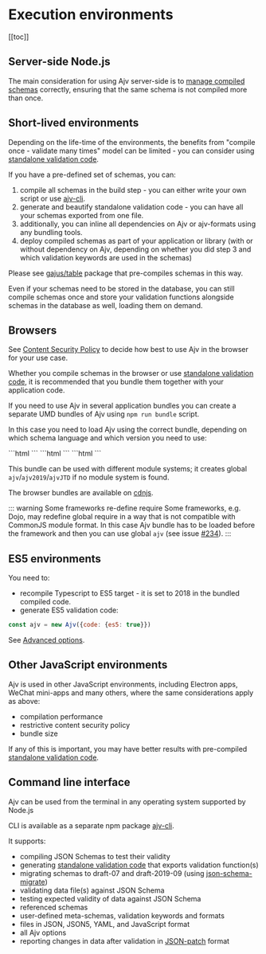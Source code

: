 # Execution environments

[[toc]]

## Server-side Node.js

The main consideration for using Ajv server-side is to [manage compiled schemas](./managing-schemas) correctly, ensuring that the same schema is not compiled more than once.

## Short-lived environments

Depending on the life-time of the environments, the benefits from "compile once - validate many times" model can be limited - you can consider using [standalone validation code](../standalone).

If you have a pre-defined set of schemas, you can:

1. compile all schemas in the build step - you can either write your own script or use [ajv-cli](https://github.com/ajv-validator/ajv).
2. generate and beautify standalone validation code - you can have all your schemas exported from one file.
3. additionally, you can inline all dependencies on Ajv or ajv-formats using any bundling tools.
4. deploy compiled schemas as part of your application or library (with or without dependency on Ajv, depending on whether you did step 3 and which validation keywords are used in the schemas)

Please see [gajus/table](https://github.com/gajus/table) package that pre-compiles schemas in this way.

Even if your schemas need to be stored in the database, you can still compile schemas once and store your validation functions alongside schemas in the database as well, loading them on demand.

## Browsers

See [Content Security Policy](../security.md#content-security-policy) to decide how best to use Ajv in the browser for your use case.

Whether you compile schemas in the browser or use [standalone validation code](../standalone), it is recommended that you bundle them together with your application code.

If you need to use Ajv in several application bundles you can create a separate UMD bundles of Ajv using `npm run bundle` script.

In this case you need to load Ajv using the correct bundle, depending on which schema language and which version you need to use:

<code-group>
<code-block title="JSON Schema (draft-07)">
```html
<script src="bundle/ajv7.min.js"></script>
<script>
  ;(function () {
    const Ajv = window.ajv7
    const ajv = new Ajv()
  })()
</script>
```
</code-block>

<code-block title="JSON Schema (draft-2019-09)">
```html
<script src="bundle/ajv2019.min.js"></script>
<script>
  ;(function () {
    const Ajv = window.ajv2019
    const ajv = new Ajv()
  })()
</script>
```
</code-block>

<code-block title="JSON Type Definition">
```html
<script src="bundle/ajvJTD.min.js"></script>
<script>
  ;(function () {
    const Ajv = window.ajvJTD
    const ajv = new Ajv()
  })()
</script>
```
</code-block>
</code-group>

This bundle can be used with different module systems; it creates global `ajv`/`ajv2019`/`ajvJTD` if no module system is found.

The browser bundles are available on [cdnjs](https://cdnjs.com/libraries/ajv).

::: warning Some frameworks re-define require
Some frameworks, e.g. Dojo, may redefine global require in a way that is not compatible with CommonJS module format. In this case Ajv bundle has to be loaded before the framework and then you can use global `ajv` (see issue [#234](https://github.com/ajv-validator/ajv/issues/234)).
:::

## ES5 environments

You need to:

- recompile Typescript to ES5 target - it is set to 2018 in the bundled compiled code.
- generate ES5 validation code:

```javascript
const ajv = new Ajv({code: {es5: true}})
```

See [Advanced options](https://github.com/ajv-validator/ajv/blob/master/docs/api.md#advanced-options).

## Other JavaScript environments

Ajv is used in other JavaScript environments, including Electron apps, WeChat mini-apps and many others, where the same considerations apply as above:

- compilation performance
- restrictive content security policy
- bundle size

If any of this is important, you may have better results with pre-compiled [standalone validation code](../standalone).

## Command line interface

Ajv can be used from the terminal in any operating system supported by Node.js

CLI is available as a separate npm package [ajv-cli](https://github.com/ajv-validator/ajv-cli).

It supports:

- compiling JSON Schemas to test their validity
- generating [standalone validation code](./docs/standalone.md) that exports validation function(s)
- migrating schemas to draft-07 and draft-2019-09 (using [json-schema-migrate](https://github.com/epoberezkin/json-schema-migrate))
- validating data file(s) against JSON Schema
- testing expected validity of data against JSON Schema
- referenced schemas
- user-defined meta-schemas, validation keywords and formats
- files in JSON, JSON5, YAML, and JavaScript format
- all Ajv options
- reporting changes in data after validation in [JSON-patch](https://datatracker.ietf.org/doc/rfc6902/) format
